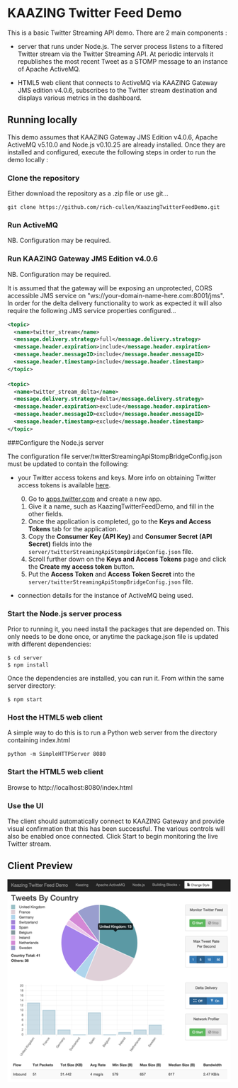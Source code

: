 # KAAZING Twitter Feed Demo

This is a basic Twitter Streaming API demo. There are 2 main components :

- server that runs under Node.js. The server process listens to a filtered Twitter stream via the Twitter Streaming API. At periodic intervals it republishes the most recent Tweet as a STOMP message to an instance of Apache ActiveMQ.

- HTML5 web client that connects to ActiveMQ via KAAZING Gateway JMS edition v4.0.6, subscribes to the Twitter stream destination and displays various metrics in the dashboard.


## Running locally

This demo assumes that KAAZING Gateway JMS Edition v4.0.6, Apache ActiveMQ v5.10.0 and Node.js v0.10.25 are already installed. Once they are installed and configured, execute the following steps in order to run the demo locally :


### Clone the repository

Either download the repository as a .zip file or use git...

```Shell
git clone https://github.com/rich-cullen/KaazingTwitterFeedDemo.git
```


### Run ActiveMQ

NB. Configuration may be required.


### Run KAAZING Gateway JMS Edition v4.0.6

NB. Configuration may be required.

It is assumed that the gateway will be exposing an unprotected, CORS accessible JMS service on "ws://your-domain-name-here.com:8001/jms". In order for the delta delivery functionality to work as expected it will also require the following JMS service properties configured...

```xml
<topic>
  <name>twitter_stream</name>
  <message.delivery.strategy>full</message.delivery.strategy>
  <message.header.expiration>include</message.header.expiration>
  <message.header.messageID>include</message.header.messageID>
  <message.header.timestamp>include</message.header.timestamp>
</topic>

<topic>
  <name>twitter_stream_delta</name>
  <message.delivery.strategy>delta</message.delivery.strategy>
  <message.header.expiration>exclude</message.header.expiration>
  <message.header.messageID>exclude</message.header.messageID>
  <message.header.timestamp>exclude</message.header.timestamp>
</topic>
```

###Configure the Node.js server

The configuration file server/twitterStreamingApiStompBridgeConfig.json must be updated to contain the following:

- your Twitter access tokens and keys. More info on obtaining Twitter access tokens is available [here](https://dev.twitter.com/oauth/overview).

    0. Go to [apps.twitter.com](https://apps.twitter.com/) and create a new app.
    0. Give it a name, such as KaazingTwitterFeedDemo, and fill in the other fields.
    0. Once the application is completed, go to the **Keys and Access Tokens** tab for the application.
    0. Copy the **Consumer Key (API Key)** and **Consumer Secret (API Secret)** fields into the `server/twitterStreamingApiStompBridgeConfig.json` file.
    0. Scroll further down on the **Keys and Access Tokens** page and click the **Create my access token** button.
    0. Put the **Access Token** and **Access Token Secret** into the `server/twitterStreamingApiStompBridgeConfig.json` file.

- connection details for the instance of ActiveMQ being used.


### Start the Node.js server process

Prior to running it, you need install the packages that are depended on. This only needs to be done once, or anytime the package.json file is updated with different dependencies:

```Shell
$ cd server
$ npm install
```
Once the dependencies are installed, you can run it. From within the same server directory:

```Shell
$ npm start
```


### Host the HTML5 web client

A simple way to do this is to run a Python web server from the directory containing index.html

```Shell
python -m SimpleHTTPServer 8080
```

### Start the HTML5 web client

Browse to http://localhost:8080/index.html


### Use the UI

The client should automatically connect to KAAZING Gateway and provide visual confirmation that this has been successful. The various controls will also be enabled once connected. Click Start to begin monitoring the live Twitter stream.

## Client Preview

<img src="dashboard.png"></img>